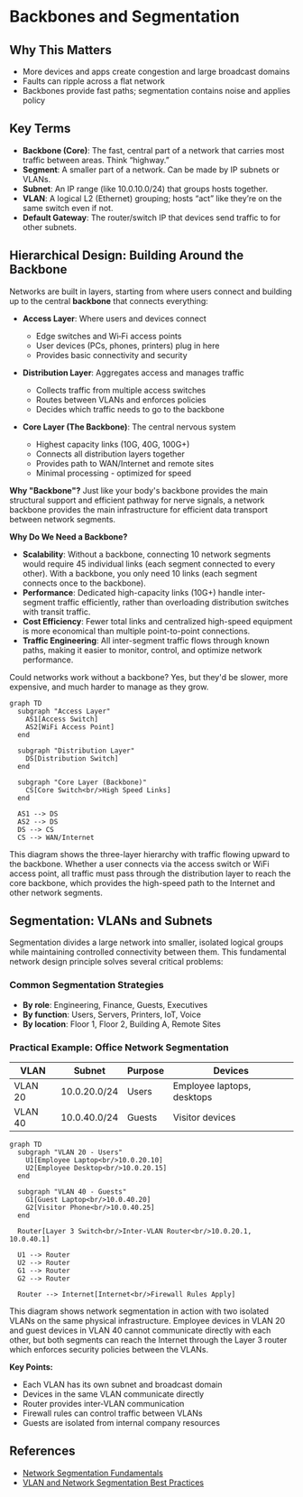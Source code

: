 # Backbones and Segmentation

## Why This Matters

- More devices and apps create congestion and large broadcast domains
- Faults can ripple across a flat network
- Backbones provide fast paths; segmentation contains noise and applies policy

## Key Terms

- **Backbone (Core)**: The fast, central part of a network that carries most traffic between areas. Think “highway.”
- **Segment**: A smaller part of a network. Can be made by IP subnets or VLANs.
- **Subnet**: An IP range (like 10.0.10.0/24) that groups hosts together.
- **VLAN**: A logical L2 (Ethernet) grouping; hosts “act” like they’re on the same switch even if not.
- **Default Gateway**: The router/switch IP that devices send traffic to for other subnets.

## Hierarchical Design: Building Around the Backbone

Networks are built in layers, starting from where users connect and building up to the central **backbone** that connects everything:

- **Access Layer**: Where users and devices connect

  - Edge switches and Wi‑Fi access points
  - User devices (PCs, phones, printers) plug in here
  - Provides basic connectivity and security
- **Distribution Layer**: Aggregates access and manages traffic

  - Collects traffic from multiple access switches
  - Routes between VLANs and enforces policies
  - Decides which traffic needs to go to the backbone
- **Core Layer (The Backbone)**: The central nervous system

  - Highest capacity links (10G, 40G, 100G+)
  - Connects all distribution layers together
  - Provides path to WAN/Internet and remote sites
  - Minimal processing - optimized for speed

**Why "Backbone"?** Just like your body's backbone provides the main structural support and efficient pathway for nerve signals, a network backbone provides the main infrastructure for efficient data transport between network segments.

**Why Do We Need a Backbone?**
- **Scalability**: Without a backbone, connecting 10 network segments would require 45 individual links (each segment connected to every other). With a backbone, you only need 10 links (each segment connects once to the backbone).
- **Performance**: Dedicated high-capacity links (10G+) handle inter-segment traffic efficiently, rather than overloading distribution switches with transit traffic.
- **Cost Efficiency**: Fewer total links and centralized high-speed equipment is more economical than multiple point-to-point connections.
- **Traffic Engineering**: All inter-segment traffic flows through known paths, making it easier to monitor, control, and optimize network performance.

Could networks work without a backbone? Yes, but they'd be slower, more expensive, and much harder to manage as they grow.

```mermaid
graph TD
  subgraph "Access Layer"
    AS1[Access Switch]
    AS2[WiFi Access Point]
  end
  
  subgraph "Distribution Layer"
    DS[Distribution Switch]
  end
  
  subgraph "Core Layer (Backbone)"
    CS[Core Switch<br/>High Speed Links]
  end
  
  AS1 --> DS
  AS2 --> DS
  DS --> CS
  CS --> WAN/Internet
```

This diagram shows the three-layer hierarchy with traffic flowing upward to the backbone. Whether a user connects via the access switch or WiFi access point, all traffic must pass through the distribution layer to reach the core backbone, which provides the high-speed path to the Internet and other network segments.

## Segmentation: VLANs and Subnets

Segmentation divides a large network into smaller, isolated logical groups while maintaining controlled connectivity between them. This fundamental network design principle solves several critical problems:

### Common Segmentation Strategies

- **By role**: Engineering, Finance, Guests, Executives
- **By function**: Users, Servers, Printers, IoT, Voice
- **By location**: Floor 1, Floor 2, Building A, Remote Sites

### Practical Example: Office Network Segmentation

| VLAN    | Subnet       | Purpose | Devices                    |
| ------- | ------------ | ------- | -------------------------- |
| VLAN 20 | 10.0.20.0/24 | Users   | Employee laptops, desktops |
| VLAN 40 | 10.0.40.0/24 | Guests  | Visitor devices            |

```mermaid
graph TD
  subgraph "VLAN 20 - Users"
    U1[Employee Laptop<br/>10.0.20.10]
    U2[Employee Desktop<br/>10.0.20.15]
  end
  
  subgraph "VLAN 40 - Guests"
    G1[Guest Laptop<br/>10.0.40.20]
    G2[Visitor Phone<br/>10.0.40.25]
  end
  
  Router[Layer 3 Switch<br/>Inter-VLAN Router<br/>10.0.20.1, 10.0.40.1]
  
  U1 --> Router
  U2 --> Router  
  G1 --> Router
  G2 --> Router
  
  Router --> Internet[Internet<br/>Firewall Rules Apply]
```

This diagram shows network segmentation in action with two isolated VLANs on the same physical infrastructure. Employee devices in VLAN 20 and guest devices in VLAN 40 cannot communicate directly with each other, but both segments can reach the Internet through the Layer 3 router which enforces security policies between the VLANs.

**Key Points:**

- Each VLAN has its own subnet and broadcast domain
- Devices in the same VLAN communicate directly
- Router provides inter-VLAN communication
- Firewall rules can control traffic between VLANs
- Guests are isolated from internal company resources

## References

- [Network Segmentation Fundamentals](https://youtube.com/watch?v=pKoE-QDp6qQ&pp=ygUPTmV0d29yayBzZWdtZW50)
- [VLAN and Network Segmentation Best Practices](https://youtube.com/watch?v=DMT-vBZdtL0&pp=ygUPTmV0d29yayBzZWdtZW50)
